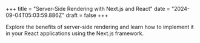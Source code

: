 +++
title = "Server-Side Rendering with Next.js and React"
date = "2024-09-04T05:03:59.886Z"
draft = false
+++

  Explore the benefits of server-side rendering and learn how to implement it in your React applications using the Next.js framework.
        
